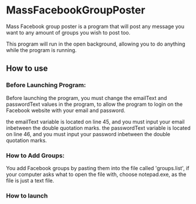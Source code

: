 # MassFacebookGroupPoster

Mass Facebook group poster is a program that will post any message you want to any amount of groups you wish to post too.

This program will run in the open background, allowing you to do anything while the program is running.

## How to use

### Before Launching Program:
Before launching the program, you must change the emailText and passwordText values in the program, to allow the program to login on the Facebook website with your email and password.

the emailText variable is located on line 45, and you must input your email inbetween the double quotation marks.
the passwordText variable is located on line 46, and you must input your password inbetween the double quotation marks.

### How to Add Groups:
You add Facebook groups by pasting them into the file called 'groups.list', if your computer asks what to open the file with, choose notepad.exe, as the file is just a text file.

### How to launch
